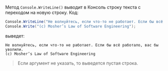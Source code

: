 Метод `Console.WriteLine()` выводит в Консоль строку текста с переходом на новую строку. Код:
```cs
Console.WriteLine("Не волнуйтесь, если что-то не работает. Если бы всё работало, вас бы уволили.");
Console.Write("(c) Mosher’s Law of Software Engineering");
```
выведет:
```
Не волнуйтесь, если что-то не работает. Если бы всё работало, вас бы уволили.
(c) Mosher’s Law of Software Engineering
```
>Если аргумент не указать, то выведется пустая строка.

